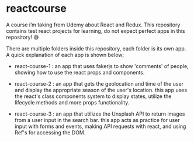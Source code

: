 # reactcourse
 A course i’m taking from Udemy about React and Redux. This repository contains test react projects for learning, do not expect perfect apps in this repository! 😅

 There are multiple folders inside this repository, each folder is its own app. A quick explanation of each app is shown below;

 - react-course-1 : an app that uses fakerjs to show 'comments' of people, showing how to use the react props and components.

 - react-course-2 : an app that gets the geolocation and time of the user and display the appropriate season of the user's location. this app uses the react's class components system to display states, utilize the lifecycle methods and more props functionality.

 - react-course-3 : an app that utilizes the Unsplash API to return images from a user input in the search bar. this app acts as practice for user input with forms and events, making API requests with react, and using Ref's for accessing the DOM.
